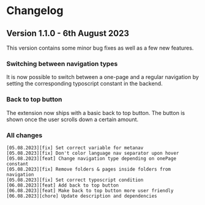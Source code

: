Changelog
==============================================================
## Version 1.1.0 - 6th August 2023
This version contains some minor bug fixes as well as a few new features. 

### Switching between navigation types
It is now possible to switch between a one-page and a regular navigation
by setting the corresponding typoscript constant in the backend.

### Back to top button
The extension now ships with a basic back to top button. The button is shown
once the user scrolls down a certain amount.

### All changes
```
[05.08.2023][fix] Set correct variable for metanav
[05.08.2023][fix] Don't color language nav separator upon hover
[05.08.2023][feat] Change navigation type depending on onePage constant
[05.08.2023][fix] Remove folders & pages inside folders from navigation
[05.08.2023][fix] Set correct typoscript condition
[06.08.2023][feat] Add back to top button
[06.08.2023][feat] Make back to top button more user friendly
[06.08.2023][chore] Update description and dependencies
```
